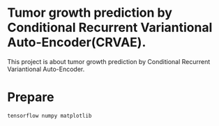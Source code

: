 
# Tumor growth prediction by Conditional Recurrent Variantional Auto-Encoder(CRVAE).  

This project is about tumor growth prediction by Conditional Recurrent Variantional Auto-Encoder.

# Prepare

``tensorflow
numpy
matplotlib``
